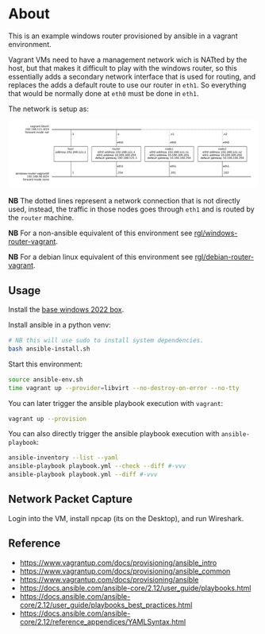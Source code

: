 # About

This is an example windows router provisioned by ansible in a vagrant environment.

Vagrant VMs need to have a management network wich is NATted by the host,
but that makes it difficult to play with the windows router, so this essentially
adds a secondary network interface that is used for routing, and replaces the
adds a default route to use our router in `eth1`. So everything that would be
normally done at `eth0` must be done in `eth1`.

The network is setup as:

![](diagram.png)

**NB** The dotted lines represent a network connection that is not directly used,
instead, the traffic in those nodes goes through `eth1` and is routed by the
`router` machine.

**NB** For a non-ansible equivalent of this environment see
[rgl/windows-router-vagrant](https://github.com/rgl/windows-router-vagrant).

**NB** For a debian linux equivalent of this environment see
[rgl/debian-router-vagrant](https://github.com/rgl/debian-router-vagrant).

## Usage

Install the [base windows 2022 box](https://github.com/rgl/windows-vagrant).

Install ansible in a python venv:

```bash
# NB this will use sudo to install system dependencies.
bash ansible-install.sh
```

Start this environment:

```bash
source ansible-env.sh
time vagrant up --provider=libvirt --no-destroy-on-error --no-tty
```

You can later trigger the ansible playbook execution with `vagrant`:

```bash
vagrant up --provision
```

You can also directly trigger the ansible playbook execution with
`ansible-playbook`:

```bash
ansible-inventory --list --yaml
ansible-playbook playbook.yml --check --diff #-vvv
ansible-playbook playbook.yml --diff #-vvv
```

## Network Packet Capture

Login into the VM, install npcap (its on the Desktop), and run Wireshark.

## Reference

* https://www.vagrantup.com/docs/provisioning/ansible_intro
* https://www.vagrantup.com/docs/provisioning/ansible_common
* https://www.vagrantup.com/docs/provisioning/ansible
* https://docs.ansible.com/ansible-core/2.12/user_guide/playbooks.html
* https://docs.ansible.com/ansible-core/2.12/user_guide/playbooks_best_practices.html
* https://docs.ansible.com/ansible-core/2.12/reference_appendices/YAMLSyntax.html
